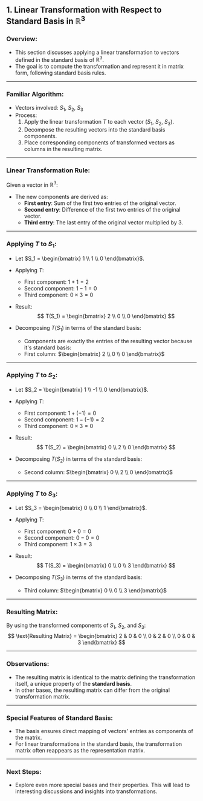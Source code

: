 ## 1. Linear Transformation with Respect to Standard Basis in $\mathbb{R}^3$

### Overview:
- This section discusses applying a linear transformation to vectors defined in the standard basis of $\mathbb{R}^3$.
- The goal is to compute the transformation and represent it in matrix form, following standard basis rules.

---

### Familiar Algorithm:
- Vectors involved: $S_1$, $S_2$, $S_3$
- Process:
  1. Apply the linear transformation $T$ to each vector ($S_1$, $S_2$, $S_3$).
  2. Decompose the resulting vectors into the standard basis components.
  3. Place corresponding components of transformed vectors as columns in the resulting matrix.

---

### Linear Transformation Rule:
Given a vector in $\mathbb{R}^3$:
- The new components are derived as:
  - **First entry**: Sum of the first two entries of the original vector.
  - **Second entry**: Difference of the first two entries of the original vector.
  - **Third entry**: The last entry of the original vector multiplied by 3.

---

### Applying $T$ to $S_1$:
- Let $S_1 = \begin{bmatrix} 1 \\ 1 \\ 0 \end{bmatrix}$.
- Applying $T$:
  - First component: $1 + 1 = 2$
  - Second component: $1 - 1 = 0$
  - Third component: $0 \times 3 = 0$
- Result: 
  $$
  T(S_1) = \begin{bmatrix} 2 \\ 0 \\ 0 \end{bmatrix}
  $$

- Decomposing $T(S_1)$ in terms of the standard basis:
  - Components are exactly the entries of the resulting vector because it's standard basis:
  - First column: $\begin{bmatrix} 2 \\ 0 \\ 0 \end{bmatrix}$

---

### Applying $T$ to $S_2$:
- Let $S_2 = \begin{bmatrix} 1 \\ -1 \\ 0 \end{bmatrix}$.
- Applying $T$:
  - First component: $1 + (-1) = 0$
  - Second component: $1 - (-1) = 2$
  - Third component: $0 \times 3 = 0$
- Result:
  $$
  T(S_2) = \begin{bmatrix} 0 \\ 2 \\ 0 \end{bmatrix}
  $$

- Decomposing $T(S_2)$ in terms of the standard basis:
  - Second column: $\begin{bmatrix} 0 \\ 2 \\ 0 \end{bmatrix}$

---

### Applying $T$ to $S_3$:
- Let $S_3 = \begin{bmatrix} 0 \\ 0 \\ 1 \end{bmatrix}$.
- Applying $T$:
  - First component: $0 + 0 = 0$
  - Second component: $0 - 0 = 0$
  - Third component: $1 \times 3 = 3$
- Result:
  $$
  T(S_3) = \begin{bmatrix} 0 \\ 0 \\ 3 \end{bmatrix}
  $$

- Decomposing $T(S_3)$ in terms of the standard basis:
  - Third column: $\begin{bmatrix} 0 \\ 0 \\ 3 \end{bmatrix}$

---

### Resulting Matrix:
By using the transformed components of $S_1$, $S_2$, and $S_3$:
$$
\text{Resulting Matrix} = 
\begin{bmatrix} 
2 & 0 & 0 \\ 
0 & 2 & 0 \\ 
0 & 0 & 3 
\end{bmatrix}
$$

---

### Observations:
- The resulting matrix is identical to the matrix defining the transformation itself, a unique property of the **standard basis**.
- In other bases, the resulting matrix can differ from the original transformation matrix.

---

### Special Features of Standard Basis:
- The basis ensures direct mapping of vectors' entries as components of the matrix.
- For linear transformations in the standard basis, the transformation matrix often reappears as the representation matrix.

---

### Next Steps:
- Explore even more special bases and their properties. This will lead to interesting discussions and insights into transformations.